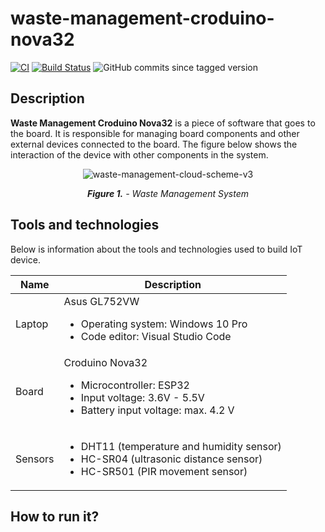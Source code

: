 # waste-management-croduino-nova32

[![CI](https://github.com/corlukantonio/waste-management-croduino-nova32/actions/workflows/ci.yml/badge.svg)](https://github.com/corlukantonio/waste-management-croduino-nova32/actions/workflows/ci.yml)
[![Build Status](https://app.travis-ci.com/corlukantonio/waste-management-croduino-nova32.svg?token=LFYd3nvNM4EhiD43TsCb&branch=main)](https://app.travis-ci.com/corlukantonio/waste-management-croduino-nova32)
![GitHub commits since tagged version](https://img.shields.io/github/commits-since/corlukantonio/waste-management-croduino-nova32/v1.0.1/main)

## Description

**Waste Management Croduino Nova32** is a piece of software that goes to the board. It is responsible for managing board components and other external devices connected to the board. The figure below shows the interaction of the device with other components in the system.

<p align="center">
  <img src="https://user-images.githubusercontent.com/32845849/184077061-e7477185-3a82-43d2-a1b5-2192cff312c1.png" alt="waste-management-cloud-scheme-v3">
</p>

<p align="center">
  <i><b>Figure 1.</b> - Waste Management System</i>
</p>

## Tools and technologies

Below is information about the tools and technologies used to build IoT device.

<table align="center">
  <thead>
    <tr>
      <th>Name</th>
      <th>Description</th>
    </tr>
  </thead>
  <tbody>
    <tr>
      <td>Laptop</td>
      <td>
        <span>Asus GL752VW</span>
        <ul>
          <li>Operating system: Windows 10 Pro</li>
          <li>Code editor: Visual Studio Code</li>
        </ul>
      </td>
    </tr>
    <tr>
      <td>Board</td>
      <td>
        <span>Croduino Nova32</span>
        <ul>
          <li>Microcontroller: ESP32</li>
          <li>Input voltage: 3.6V - 5.5V</li>
          <li>Battery input voltage: max. 4.2 V</li>
        </ul>
      </td>
    </tr>
    <tr>
      <td>Sensors</td>
      <td>
        <ul>
          <li>DHT11 (temperature and humidity sensor)</li>
          <li>HC-SR04 (ultrasonic distance sensor)</li>
          <li>HC-SR501 (PIR movement sensor)</li>
        </ul>
      </td>
    </tr>
  </tbody>
</table>

## How to run it?
